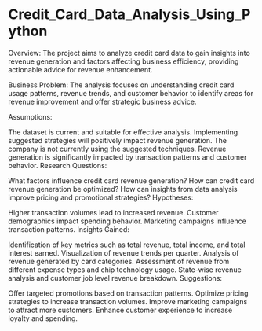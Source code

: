 # Credit_Card_Data_Analysis_Using_Python


Overview:
The project aims to analyze credit card data to gain insights into revenue generation and factors affecting business efficiency, providing actionable advice for revenue enhancement.

Business Problem:
The analysis focuses on understanding credit card usage patterns, revenue trends, and customer behavior to identify areas for revenue improvement and offer strategic business advice.

Assumptions:

The dataset is current and suitable for effective analysis.
Implementing suggested strategies will positively impact revenue generation.
The company is not currently using the suggested techniques.
Revenue generation is significantly impacted by transaction patterns and customer behavior.
Research Questions:

What factors influence credit card revenue generation?
How can credit card revenue generation be optimized?
How can insights from data analysis improve pricing and promotional strategies?
Hypotheses:

Higher transaction volumes lead to increased revenue.
Customer demographics impact spending behavior.
Marketing campaigns influence transaction patterns.
Insights Gained:

Identification of key metrics such as total revenue, total income, and total interest earned.
Visualization of revenue trends per quarter.
Analysis of revenue generated by card categories.
Assessment of revenue from different expense types and chip technology usage.
State-wise revenue analysis and customer job level revenue breakdown.
Suggestions:

Offer targeted promotions based on transaction patterns.
Optimize pricing strategies to increase transaction volumes.
Improve marketing campaigns to attract more customers.
Enhance customer experience to increase loyalty and spending.





